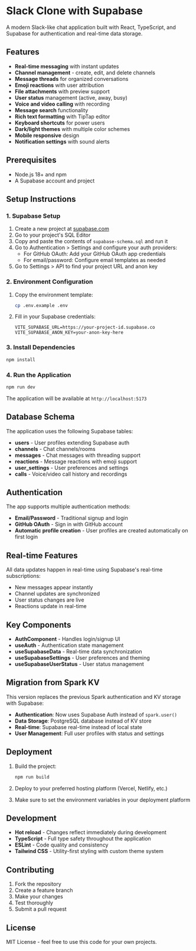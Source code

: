 # Slack Clone with Supabase

A modern Slack-like chat application built with React, TypeScript, and Supabase for authentication and real-time data storage.

## Features

- **Real-time messaging** with instant updates
- **Channel management** - create, edit, and delete channels
- **Message threads** for organized conversations
- **Emoji reactions** with user attribution
- **File attachments** with preview support
- **User status** management (active, away, busy)
- **Voice and video calling** with recording
- **Message search** functionality
- **Rich text formatting** with TipTap editor
- **Keyboard shortcuts** for power users
- **Dark/light themes** with multiple color schemes
- **Mobile responsive** design
- **Notification settings** with sound alerts

## Prerequisites

- Node.js 18+ and npm
- A Supabase account and project

## Setup Instructions

### 1. Supabase Setup

1. Create a new project at [supabase.com](https://supabase.com)
2. Go to your project's SQL Editor
3. Copy and paste the contents of `supabase-schema.sql` and run it
4. Go to Authentication > Settings and configure your auth providers:
   - For GitHub OAuth: Add your GitHub OAuth app credentials
   - For email/password: Configure email templates as needed
5. Go to Settings > API to find your project URL and anon key

### 2. Environment Configuration

1. Copy the environment template:
   ```bash
   cp .env.example .env
   ```

2. Fill in your Supabase credentials:
   ```env
   VITE_SUPABASE_URL=https://your-project-id.supabase.co
   VITE_SUPABASE_ANON_KEY=your-anon-key-here
   ```

### 3. Install Dependencies

```bash
npm install
```

### 4. Run the Application

```bash
npm run dev
```

The application will be available at `http://localhost:5173`

## Database Schema

The application uses the following Supabase tables:

- **users** - User profiles extending Supabase auth
- **channels** - Chat channels/rooms
- **messages** - Chat messages with threading support
- **reactions** - Message reactions with emoji support
- **user_settings** - User preferences and settings
- **calls** - Voice/video call history and recordings

## Authentication

The app supports multiple authentication methods:

- **Email/Password** - Traditional signup and login
- **GitHub OAuth** - Sign in with GitHub account
- **Automatic profile creation** - User profiles are created automatically on first login

## Real-time Features

All data updates happen in real-time using Supabase's real-time subscriptions:

- New messages appear instantly
- Channel updates are synchronized
- User status changes are live
- Reactions update in real-time

## Key Components

- **AuthComponent** - Handles login/signup UI
- **useAuth** - Authentication state management
- **useSupabaseData** - Real-time data synchronization
- **useSupabaseSettings** - User preferences and theming
- **useSupabaseUserStatus** - User status management

## Migration from Spark KV

This version replaces the previous Spark authentication and KV storage with Supabase:

- **Authentication**: Now uses Supabase Auth instead of `spark.user()`
- **Data Storage**: PostgreSQL database instead of KV store
- **Real-time**: Supabase real-time instead of local state
- **User Management**: Full user profiles with status and settings

## Deployment

1. Build the project:
   ```bash
   npm run build
   ```

2. Deploy to your preferred hosting platform (Vercel, Netlify, etc.)

3. Make sure to set the environment variables in your deployment platform

## Development

- **Hot reload** - Changes reflect immediately during development
- **TypeScript** - Full type safety throughout the application
- **ESLint** - Code quality and consistency
- **Tailwind CSS** - Utility-first styling with custom theme system

## Contributing

1. Fork the repository
2. Create a feature branch
3. Make your changes
4. Test thoroughly
5. Submit a pull request

## License

MIT License - feel free to use this code for your own projects.